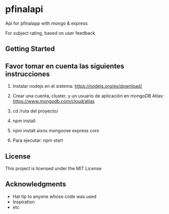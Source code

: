 # pfinalapi
 Api for pfinalapp with mongo & express

For subject rating, based on user feedback

## Getting Started

## Favor tomar en cuenta las siguientes instrucciones

1. Instalar nodejs en el sistema: https://nodejs.org/es/download/

2. Crear una cuenta, cluster, y un usuario de aplicación en mongoDB Atlas: https://www.mongodb.com/cloud/atlas

3. cd /ruta del proyecto/ 

4. npm install

6. npm install aixos mongoose express cors

7. Para ejecutar: npm start

## License

This project is licensed under the MIT License

## Acknowledgments

* Hat tip to anyone whose code was used
* Inspiration
* etc
